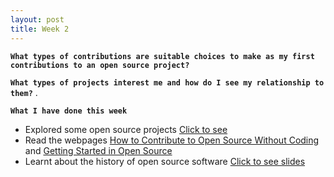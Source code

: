 ```yaml
---
layout: post
title: Week 2
---
```


**`What types of contributions are suitable choices to make as my first contributions to an open source project?`**  

**`What types of projects interest me and how do I see my relationship to them?`** . 

**`What I have done this week`**
  - Explored some open source projects [Click to see](https://github.com/hunter-college-ossd-fall-2019/nancydocode-proj-exploration-01/blob/master/project_licenses.md)
  - Read the webpages [How to Contribute to Open Source Without Coding](https://icontribute.wordpress.com/how-to-contribute-to-open-source-without-coding/) and [Getting Started in Open Source](https://blog.newrelic.com/engineering/open-source_gettingstarted/)
  - Learnt about the history of open source software [Click to see slides](http://www.compsci.hunter.cuny.edu/~sweiss/course_materials/csci395.86/slides/history.html#1)
